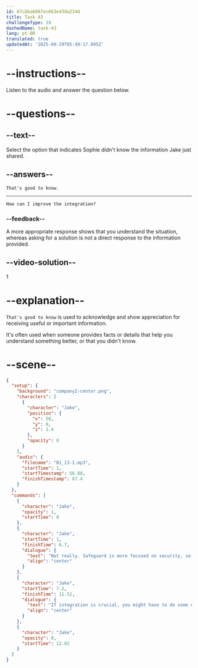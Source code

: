 ```yaml
---
id: 67cbbab067ec663e43da234d
title: Task 43
challengeType: 19
dashedName: task-43
lang: pt-BR
translated: true
updatedAt: '2025-09-29T05:49:17.095Z'
---
```


<!-- SPEAKING -->

<!-- (audio) Jake: Not really. SafeGuard is more focused on security, so it might not integrate as easily with other platforms. If integration is crucial, you might have to do some extra work with SafeGuard. -->

# --instructions--

Listen to the audio and answer the question below.

# --questions--

## --text--

Select the option that indicates Sophie didn't know the information Jake just shared.

## --answers--

`That's good to know.`

---

`How can I improve the integration?`

### --feedback--

A more appropriate response shows that you understand the situation, whereas asking for a solution is not a direct response to the information provided.

## --video-solution--

1

# --explanation--

`That's good to know` is used to acknowledge and show appreciation for receiving useful or important information.

It's often used when someone provides facts or details that help you understand something better, or that you didn't know.

# --scene--

```json
{
  "setup": {
    "background": "company2-center.png",
    "characters": [
      {
        "character": "Jake",
        "position": {
          "x": 50,
          "y": 0,
          "z": 1.4
        },
        "opacity": 0
      }
    ],
    "audio": {
      "filename": "B1_13-1.mp3",
      "startTime": 1,
      "startTimestamp": 56.88,
      "finishTimestamp": 67.4
    }
  },
  "commands": [
    {
      "character": "Jake",
      "opacity": 1,
      "startTime": 0
    },
    {
      "character": "Jake",
      "startTime": 1,
      "finishTime": 6.7,
      "dialogue": {
        "text": "Not really. Safeguard is more focused on security, so it might not integrate as easily with other platforms.",
        "align": "center"
      }
    },
    {
      "character": "Jake",
      "startTime": 7.2,
      "finishTime": 11.52,
      "dialogue": {
        "text": "If integration is crucial, you might have to do some extra work with Safeguard.",
        "align": "center"
      }
    },
    {
      "character": "Jake",
      "opacity": 0,
      "startTime": 12.02
    }
  ]
}
```
